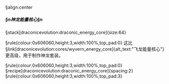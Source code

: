 §align:center
##### §n神龙能量核心§n

§stack[draconicevolution:draconic_energy_core]{size:64}

§rule{colour:0x606060,height:3,width:100%,top_pad:0}
这比§link[draconicevolution:cores/wyvern_energy_core]{alt_text:"飞龙能量核心"}更高级，用于制作神龙套装。

§rule{colour:0x606060,height:3,width:100%,top_pad:0}
§recipe[draconicevolution:draconic_energy_core]{spacing:2}
§rule{colour:0x606060,height:3,width:100%,top_pad:3}
